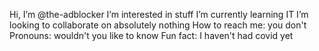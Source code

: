 Hi, I’m @the-adblocker
I’m interested in stuff
I’m currently learning IT
I’m looking to collaborate on absolutely nothing
How to reach me: you don't
Pronouns: wouldn't you like to know
Fun fact: I haven't had covid yet

<!---
the-adblocker/the-adblocker is a ✨ special ✨ repository because its `README.md` (this file) appears on your GitHub profile.
You can click the Preview link to take a look at your changes.
--->

